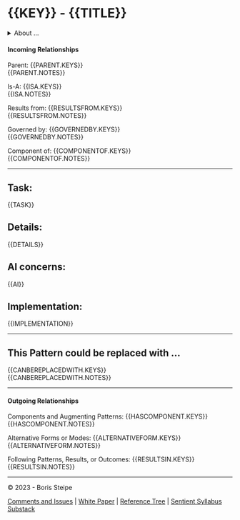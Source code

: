 <!-- template v. 2023-05-20T10:45-0400 -->
<!-- compatible with PSPEC v. 2023-05-20 -->
# {{KEY}} - {{TITLE}}

<details>
  <summary>About ...</summary>
  <p>
  <table style="width:100%;">
  
  <tr><td>Short Title: </td><td>{{SHORT}}</td></tr>
  <tr><td>Definition: </td><td>{{DEF}}</td></tr>
  <tr><td>Contributors: </td><td>{{CONTRIB}}</td></tr>
  <tr><td>Schema version: </td><td>{{VERSION}}</td></tr>
  <tr><td>Last Update: </td><td>{{UPDATE}}</td></tr>
  <tr><td>Status: </td><td>{{STATUS}}</td></tr>
  <tr><td>Displayed in the tree: </td><td>{{IN.REFERENCE}}</td></tr>
  </table>
  </p>
</details>

#### Incoming Relationships

Parent:
{{PARENT.KEYS}}  
  {{PARENT.NOTES}}
  
Is-A:
{{ISA.KEYS}}  
  {{ISA.NOTES}}
  
Results from:
{{RESULTSFROM.KEYS}}  
  {{RESULTSFROM.NOTES}}
  
Governed by:
{{GOVERNEDBY.KEYS}}  
  {{GOVERNEDBY.NOTES}}
  
Component of:
{{COMPONENTOF.KEYS}}  
  {{COMPONENTOF.NOTES}}

----
  
## Task:
{{TASK}}

## Details:
{{DETAILS}}

## AI concerns:
{{AI}}

## Implementation:
{{IMPLEMENTATION}}

----

## This Pattern could be replaced with ...
{{CANBEREPLACEDWITH.KEYS}}  
  {{CANBEREPLACEDWITH.NOTES}}

<!-- 
{{FIGURE.URL}}
{{FIGURE.CAPTION}}
-->


----

#### Outgoing Relationships

Components and Augmenting Patterns:
{{HASCOMPONENT.KEYS}}  
  {{HASCOMPONENT.NOTES}}

Alternative Forms or Modes:
{{ALTERNATIVEFORM.KEYS}}  
  {{ALTERNATIVEFORM.NOTES}}
  
Following Patterns, Results, or Outcomes:
{{RESULTSIN.KEYS}}  
  {{RESULTSIN.NOTES}}
  
----
<div style = "font-size=85%;">
© 2023 - Boris Steipe 

[Comments and Issues](https://github.com/stSyl/PLAAI) | 
[White Paper](https://tinyurl.com/PLAAI-wp) | 
[Reference Tree](https://stsyl.github.io/PLAAI/PLAAI-reference.html) | 
[Sentient Syllabus Substack](https://sentientsyllabus.substack.com)

</div>

<!-- END-->
